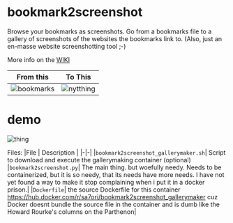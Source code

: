 # bookmark2screenshot
Browse your bookmarks as screenshots.
Go from a bookmarks file to a gallery of screenshots of the websites the bookmarks link to.
(Also, just an en-masse website screenshotting tool ;-)

More info on the [WIKI](https://github.com/s7ephen/bookmark2screenshot/wiki)

|From this | To This | 
|-|-|
|![bookmarks](https://github.com/s7ephen/bookmark2screenshot/wiki/media/884f29d1f88648fbb75c38ba0bc74337.png)|![nytthing](https://github.com/s7ephen/bookmark2screenshot/wiki/media/8d419c30c593405aa5459f9ccc29523b.png)|


# demo
![thing](https://github.com/s7ephen/bookmark2screenshot/wiki/media/bookmark2screenshot_gallery_demo_4x_much_lowerrez.gif)

Files:
|File | Description | 
|-|-|
|`bookmark2screenshot_gallerymaker.sh`| Script to download and execute the gallerymaking container (optional)
|`bookmark2screenshot.py`| The main thing. but woefully needy. Needs to be containerized, but it is so needy, that its needs have more needs. I have not yet found a way to make it stop complaining when i put it in a docker prison.|
|`Dockerfile`| the source Dockerfile for this container https://hub.docker.com/r/sa7ori/bookmark2screenshot_gallerymaker cuz Docker doesnt bundle the source file in the container and is dumb like the Howard Rourke's columns on the Parthenon|

